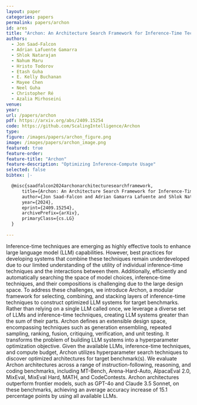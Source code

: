 ```yaml
---
layout: paper
categories: papers
permalink: papers/archon
id: ares
title: "Archon: An Architecture Search Framework for Inference-Time Techniques"
authors: 
  - Jon Saad-Falcon
  - Adrian Lafuente Gamarra
  - Shlok Natarajan
  - Nahum Maru
  - Hristo Todorov
  - Etash Guha
  - E. Kelly Buchanan
  - Mayee Chen
  - Neel Guha
  - Christopher Ré
  - Azalia Mirhoseini
venue: 
year: 
url: /papers/archon
pdf: https://arxiv.org/abs/2409.15254
code: https://github.com/ScalingIntelligence/Archon
type: 
figure: /images/papers/archon_figure.png
image: /images/papers/archon_image.png
featured: true
feature-order: 
feature-title: "Archon"
feature-description: "Optimizing Inference-Compute Usage"
selected: false
bibtex: |-

  @misc{saadfalcon2024archonarchitecturesearchframework,
      title={Archon: An Architecture Search Framework for Inference-Time Techniques}, 
      author={Jon Saad-Falcon and Adrian Gamarra Lafuente and Shlok Natarajan and Nahum Maru and Hristo Todorov and Etash Guha and E. Kelly Buchanan and Mayee Chen and Neel Guha and Christopher Ré and Azalia Mirhoseini},
      year={2024},
      eprint={2409.15254},
      archivePrefix={arXiv},
      primaryClass={cs.LG}
  }
  
---
```


Inference-time techniques are emerging as highly effective tools to enhance large language model (LLM) capabilities. However, best practices for developing systems that combine these techniques remain underdeveloped due to our limited understanding of the utility of individual inference-time techniques and the interactions between them. Additionally, efficiently and automatically searching the space of model choices, inference-time techniques, and their compositions is challenging due to the large design space. To address these challenges, we introduce Archon, a modular framework for selecting, combining, and stacking layers of inference-time techniques to construct optimized LLM systems for target benchmarks. Rather than relying on a single LLM called once, we leverage a diverse set of LLMs and inference-time techniques, creating LLM systems greater than the sum of their parts. Archon defines an extensible design space, encompassing techniques such as generation ensembling, repeated sampling, ranking, fusion, critiquing, verification, and unit testing. It transforms the problem of building LLM systems into a hyperparameter optimization objective. Given the available LLMs, inference-time techniques, and compute budget, Archon utilizes hyperparameter search techniques to discover optimized architectures for target benchmark(s). We evaluate Archon architectures across a range of instruction-following, reasoning, and coding benchmarks, including MT-Bench, Arena-Hard-Auto, AlpacaEval 2.0, MixEval, MixEval Hard, MATH, and CodeContests. Archon architectures outperform frontier models, such as GPT-4o and Claude 3.5 Sonnet, on these benchmarks, achieving an average accuracy increase of 15.1 percentage points by using all available LLMs.
